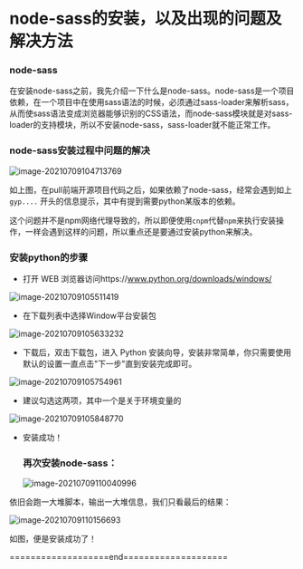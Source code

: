 # node-sass的安装，以及出现的问题及解决方法

### node-sass

在安装node-sass之前，我先介绍一下什么是node-sass。node-sass是一个项目依赖，在一个项目中在使用sass语法的时候，必须通过sass-loader来解析sass，从而使sass语法变成浏览器能够识别的CSS语法，而node-sass模块就是对sass-loader的支持模块，所以不安装node-sass，sass-loader就不能正常工作。

### node-sass安装过程中问题的解决

![image-20210709104713769](../img/image-20210709104713769.png)

如上图，在pull前端开源项目代码之后，如果依赖了node-sass，经常会遇到如上`gyp....` 开头的信息提示，其中有提到需要python某版本的依赖。

这个问题并不是npm网络代理导致的，所以即便使用`cnpm`代替`npm`来执行安装操作，一样会遇到这样的问题，所以重点还是要通过安装python来解决。

### 安装python的步骤

- 打开 WEB 浏览器访问https://www.python.org/downloads/windows/

![image-20210709105511419](C:\Users\Dovahkiin\Documents\markdown\how-install-node-sass\img\image-20210709105511419.png)

- 在下载列表中选择Window平台安装包

![image-20210709105633232](C:\Users\Dovahkiin\Documents\markdown\how-install-node-sass\img\image-20210709105633232.png)

- 下载后，双击下载包，进入 Python 安装向导，安装非常简单，你只需要使用默认的设置一直点击"下一步"直到安装完成即可。

![image-20210709105754961](C:\Users\Dovahkiin\Documents\markdown\how-install-node-sass\img\image-20210709105754961.png)

- 建议勾选这两项，其中一个是关于环境变量的

![image-20210709105848770](C:\Users\Dovahkiin\Documents\markdown\how-install-node-sass\img\image-20210709105848770.png)

- 安装成功！

  ### 再次安装node-sass：

  ![image-20210709110040996](C:\Users\Dovahkiin\Documents\markdown\how-install-node-sass\img\image-20210709110040996.png)

依旧会跑一大堆脚本，输出一大堆信息，我们只看最后的结果：

![image-20210709110156693](C:\Users\Dovahkiin\Documents\markdown\how-install-node-sass\img\image-20210709110156693.png)

如图，便是安装成功了！





===================end====================
